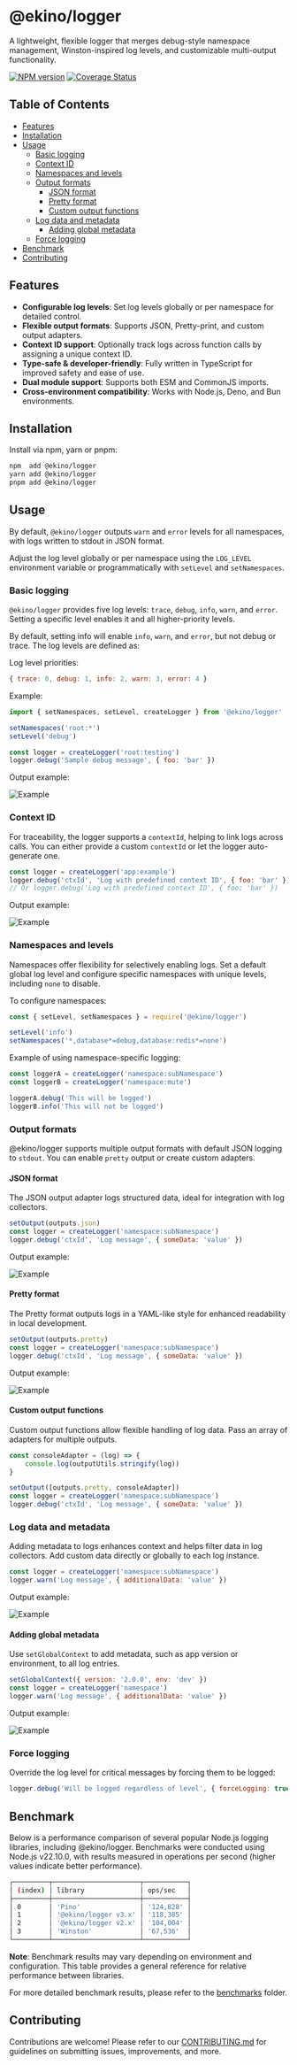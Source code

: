 # @ekino/logger

A lightweight, flexible logger that merges debug-style namespace management, Winston-inspired log levels, and customizable multi-output functionality.

[![NPM version][npm-image]][npm-url]
[![Coverage Status][coverage-image]][coverage-url]

## Table of Contents
-   [Features](#features)
-   [Installation](#installation)
-   [Usage](#usage)
    -   [Basic logging](#basic-logging)
    -   [Context ID](#context-id)
    -   [Namespaces and levels](#namespaces-and-levels)
    -   [Output formats](#output-formats)
        -   [JSON format](#json-format)
        -   [Pretty format](#pretty-format)
        -   [Custom output functions](#custom-output-functions)
    -   [Log data and metadata](#log-data-and-metadata)
        -   [Adding global metadata](#adding-global-metadata)
    -   [Force logging](#force-logging)
-   [Benchmark](#benchmark)
-   [Contributing](#contributing)

## Features
- **Configurable log levels**: Set log levels globally or per namespace for detailed control.
- **Flexible output formats**: Supports JSON, Pretty-print, and custom output adapters.
- **Context ID support**: Optionally track logs across function calls by assigning a unique context ID.
- **Type-safe & developer-friendly**: Fully written in TypeScript for improved safety and ease of use.
- **Dual module support**: Supports both ESM and CommonJS imports.
- **Cross-environment compatibility**: Works with Node.js, Deno, and Bun environments.

## Installation

Install via npm, yarn or pnpm:
```sh
npm  add @ekino/logger
yarn add @ekino/logger
pnpm add @ekino/logger
```

## Usage

By default, `@ekino/logger` outputs `warn` and `error` levels for all namespaces, with logs written to stdout in JSON format. 

Adjust the log level globally or per namespace using the `LOG_LEVEL` environment variable or programmatically with `setLevel` and `setNamespaces`.

### Basic logging

`@ekino/logger` provides five log levels: `trace`, `debug`, `info`, `warn`, and `error`. Setting a specific level enables it and all higher-priority levels. 

By default, setting info will enable `info`, `warn`, and `error`, but not debug or trace. The log levels are defined as:

Log level priorities:
```js
{ trace: 0, debug: 1, info: 2, warn: 3, error: 4 }
```

Example:

```js
import { setNamespaces, setLevel, createLogger } from '@ekino/logger'

setNamespaces('root:*')
setLevel('debug')

const logger = createLogger('root:testing')
logger.debug('Sample debug message', { foo: 'bar' })
```

Output example:

![Example](docs/images/example1.png)

### Context ID

For traceability, the logger supports a `contextId`, helping to link logs across calls. You can either provide a custom `contextId` or let the logger auto-generate one.

```js
const logger = createLogger('app:example')
logger.debug('ctxId', 'Log with predefined context ID', { foo: 'bar' })
// Or logger.debug('Log with predefined context ID', { foo: 'bar' })
```

Output example:

![Example](docs/images/example2.png)

### Namespaces and levels

Namespaces offer flexibility for selectively enabling logs. Set a default global log level and configure specific namespaces with unique levels, including `none` to disable.

To configure namespaces:
```js
const { setLevel, setNamespaces } = require('@ekino/logger')

setLevel('info')
setNamespaces('*,database*=debug,database:redis*=none')
```

Example of using namespace-specific logging:

```js
const loggerA = createLogger('namespace:subNamespace')
const loggerB = createLogger('namespace:mute')

loggerA.debug('This will be logged')
loggerB.info('This will not be logged')
```

### Output formats

@ekino/logger supports multiple output formats with default JSON logging to `stdout`. You can enable `pretty` output or create custom adapters.

#### JSON format

The JSON output adapter logs structured data, ideal for integration with log collectors.

```js
setOutput(outputs.json)
const logger = createLogger('namespace:subNamespace')
logger.debug('ctxId', 'Log message', { someData: 'value' })
```

Output example:

![Example](docs/images/example3.png)

#### Pretty format

The Pretty format outputs logs in a YAML-like style for enhanced readability in local development.

```js
setOutput(outputs.pretty)
const logger = createLogger('namespace:subNamespace')
logger.debug('ctxId', 'Log message', { someData: 'value' })
```

Output example:

![Example](docs/images/example_pretty.png)

#### Custom output functions

Custom output functions allow flexible handling of log data. Pass an array of adapters for multiple outputs.

```js
const consoleAdapter = (log) => {
    console.log(outputUtils.stringify(log))
}

setOutput([outputs.pretty, consoleAdapter])
const logger = createLogger('namespace:subNamespace')
logger.debug('ctxId', 'Log message', { someData: 'value' })
```

### Log data and metadata

Adding metadata to logs enhances context and helps filter data in log collectors. Add custom data directly or globally to each log instance.

```js
const logger = createLogger('namespace:subNamespace')
logger.warn('Log message', { additionalData: 'value' })
```

Output example:

![Example](docs/images/example_data.png)

#### Adding global metadata

Use `setGlobalContext` to add metadata, such as app version or environment, to all log entries.

```js
setGlobalContext({ version: '2.0.0', env: 'dev' })
const logger = createLogger('namespace')
logger.warn('Log message', { additionalData: 'value' })
```

Output example:

![Example](docs/images/example_context.png)

### Force logging
Override the log level for critical messages by forcing them to be logged:
```js
logger.debug('Will be logged regardless of level', { forceLogging: true });
```

## Benchmark
Below is a performance comparison of several popular Node.js logging libraries, including @ekino/logger. Benchmarks were conducted using Node.js v22.10.0, with results measured in operations per second (higher values indicate better performance).
```bash
┌─────────┬──────────────────────┬───────────┐
│ (index) │ library              │ ops/sec   │
├─────────┼──────────────────────┼───────────┤
│ 0       │ 'Pino'               │ '124,828' │
│ 1       │ '@ekino/logger v3.x' │ '118,385' │
│ 2       │ '@ekino/logger v2.x' │ '104,004' │
│ 3       │ 'Winston'            │ '67,536'  │
└─────────┴──────────────────────┴───────────┘
```
**Note**: Benchmark results may vary depending on environment and configuration. This table provides a general reference for relative performance between libraries.

For more detailed benchmark results, please refer to the [benchmarks](./benchmarks/) folder.

## Contributing

Contributions are welcome! Please refer to our [CONTRIBUTING.md](CONTRIBUTING.md) for guidelines on submitting issues, improvements, and more.

[npm-image]: https://img.shields.io/npm/v/@ekino/logger.svg?style=flat-square
[npm-url]: https://www.npmjs.com/package/@ekino/logger
[coverage-image]: https://img.shields.io/coveralls/ekino/node-logger/master.svg?style=flat-square
[coverage-url]: https://coveralls.io/github/ekino/node-logger?branch=master